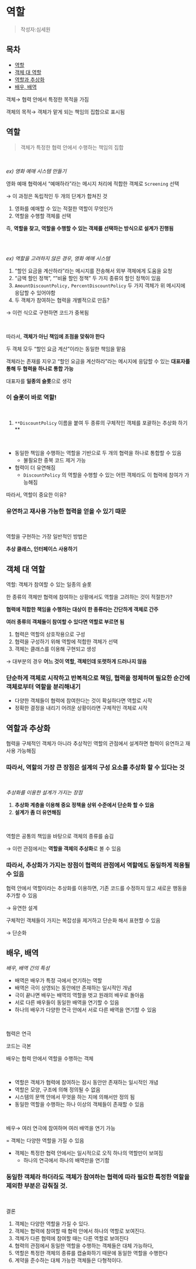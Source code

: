 # 역할
> 작성자:심세원

## 목차
- [역할](#역할)
- [객체 대 역할](#객체-대-역할)
- [역할과 추상화](#역할과-추상화)
- [배우, 배역](#배우,-배역)


객체→ 협력 안에서 특정한 목적을 가짐

객체의 목적→ 객체가 맡게 되는 책임의 집합으로 표시됨

## 역할

> 객체가 특정한 협력 안에서 수행하는 책임의 집합
> 

<br>

*ex) 영화 예매 시스템 만들기*

영화 예매 협력에서 “예매하라”라는 메시지 처리에 적합한 객체로 `Screening` 선택

→ 이 과정은 독립적인 두 개의 단계가 합쳐진 것

1. 영화를 예매할 수 있는 적절한 역할이 무엇인가
2. 역할을 수행할 객체를 선택

즉, **역할을 찾고, 역할을 수행할 수 있는 객체를 선택하는 방식으로 설계가 진행됨**

<br><br>

*ex) 역할을 고려하지 않은 경우, 영화 예매 시스템*

1. “할인 요금을 계산하라”라는 메시지를 전송해서 외부 객체에게 도움을 요청
2. “금액 할인 정책”, “”비율 할인 정책” 두 가지 종류의 할인 정책이 있음
3. `AmountDiscountPolicy,` `PercentDiscountPolicy` 두 가지 객체가 위 메시지에 응답할 수 있어야함
4. 두 객체가 참여하는 협력을 개별적으로 만듬?

→ 이런 식으로 구현하면 코드가 중복됨

<br>

따라서, **객체가 아닌 책임에 초점을 맞춰야 한다** 

두 객체 모두 “할인 요금 계산”이라는 동일한 책임을 맡음

객체라는 존재를 지우고 “할인 요금을 계산하라”라는 메시지에 응답할 수 있는 **대표자를 통해 두 협력을 하나로 통합 가능**

대표자를 **일종의 슬롯**으로 생각

### 이 슬롯이 바로 역할!

<br>

1. `**DiscountPolicy` 이름을 붙여 두 종류의 구체적인 객체를 포괄하는 추상화 하기**

<br>

- 동일한 책임을 수행하는 역할을 기반으로 두 개의 협력을 하나로 통합할 수 있음
    - 불필요한 중복 코드 제거 가능
- 협력이 더 유연해짐
    - `DiscountPolicy` 의 역할을 수행할 수 있는 어떤 객체라도 이 협력에 참여가 가능해짐

따라서, 역할이 중요한 이유?

### 유연하고 재사용 가능한 협력을 얻을 수 있기 때문

<br>

역할을 구현하는 가장 일반적인 방법은 

**추상 클래스, 인터페이스 사용하기**

## 객체 대 역할

역할: 객체가 참여할 수 있는 일종의 슬롯

한 종류의 객체만 협력에 참여하는 상황에서도 역할을 고려하는 것이 적절한가?

**협력에 적합한 책임을 수행하는 대상이 한 종류라는 간단하게 객체로 간주**

**여러 종류의 객체들이 참여할 수 있다면 역할로 부르면 됨**

1. 협력은 역할의 상호작용으로 구성
2. 협력을 구성하기 위해 역할에 적합한 객체가 선택
3. 객체는 클래스를 이용해 구현되고 생성

→ 대부분의 경우 **어느 것이 역할, 객체인데 또렷하게 드러나지 않음**

### 단순하게 객체로 시작하고 반복적으로 책임, 협력을 정체하며 필요한 순간에 객체로부터 역할을 분리해내기

- 다양한 객체들이 협력에 참여한다는 것이 확실하다면 역할로 시작
- 정확한 결정을 내리기 어려운 상황이라면 구체적인 객체로 시작

## 역할과 추상화

협력을 구체적인 객체가 아니라 추상적인 역할의 관점에서 설계하면 협력이 유연하고 재사용 가능해짐

### 따라서, 역할의 가장 큰 장점은 설계의 구성 요소를 추상화 할 수 있다는 것

<br>

*추상화를 이용한 설계가 가지는 장점*

1. **추상화 계층을 이용해 중요 정책을 상위 수준에서 단순화 할 수 있음**
2. **설계가 좀 더 유연해짐**

<br>

역할은 공통의 책임을 바탕으로 객체의 종류를 숨김

→ 이런 관점에서는 **역할을 객체의 추상화**로 볼 수 있음

### 따라서, 추상화가 가지는 장점이 협력의 관점에서 역할에도 동일하게 적용될 수 있음

협력 안에서 역할이라는 추상화를 이용하면, 기존 코드를 수정하지 않고 새로운 행동을 추가할 수 있음

→ 유연한 설계

구체적인 객체들이 가지는 복잡성을 제거하고 단순화 해서 표현할 수 있음

→ 단순화

## 배우, 배역

*배우, 배역 간의 특성*

- 배역은 배우가 특정 극에서 연기하는 역할
- 배역은 극이 상영되는 동안에만 존재하는 일시적인 개념
- 극이 끝나면 배우는 배역의 역할을 벗고 원래의 배우로 돌아옴
- 서로 다른 배우들이 동일한 배역을 연기할 수 있음
- 하나의 배우가 다양한 연극 안에서 서로 다른 배역을 연기할 수 있음

<br>

협력은 연극

코드는 극본

배우는 협력 안에서 역할을 수행하는 객체

<br>

- 역할은 객체가 협력에 참여하는 잠시 동안만 존재하는 일시적인 개념
- 역할은 모양, 구조에 의해 정의될 수 없음
- 시스템의 문맥 안에서 무엇을 하는 지에 의해서만 정의 됨
- 동일한 역할을 수행하는 하나 이상의 객체들이 존재할 수 있음

<br>

배우→ 여러 연극에 참여하며 여러 배역을 연기 가능

= 객체는 다양한 역할을 가질 수 있음

- 객체는 특정한 협력 안에서는 일시적으로 오직 하나의 역할만이 보여짐
    - 하나의 연극에서 하나의 배역만을 연기함

### 동일한 객체라 하더라도 객체가 참여하는 협력에 따라 필요한 특정한 역할을 제외한 부분은 감춰질 것.

<br>

결론

1. 객체는 다양한 역할을 가질 수 있다.
2. 객체는 협력에 참여할 때 협력 안에서 하나의 역할로 보여진다.
3. 객체가 다른 협력에 참여할 때는 다른 역할로 보여진다
4. 협력의 관점에서 동일한 역할을 수행하는 객체들은 대체 가능하다,
5. 역할은 특정한 객체의 종류를 캡슐화하기 때문에 동일한 역할을 수행한다
6. 계약을 준수하는 대체 가능한 객체들은 다형적이다.
